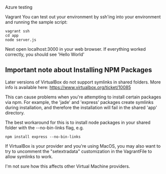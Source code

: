 Azure testing

Vagrant
You can test out your environment by ssh'ing into your environment and running the sample script:

    vagrant ssh
    cd app
    node server.js

Next open localhost:3000 in your web browser. If everything worked correctly, you should see
'Hello World'

## Important note about Installing NPM Packages

Later versions of VirtualBox do not support symlinks in shared folders. More info is available
here: https://www.virtualbox.org/ticket/10085

This can cause problems when you're attempting to install certain packages via npm. For
example, the 'jade' and 'express' packages create symlinks during installation, and
therefore the installation will fail in the shared 'app' directory.

The best workaround for this is to install node packages in your shared folder with the 
--no-bin-links flag, e.g.

    npm install express --no-bin-links

If VirtualBox is your provider and you're using MacOS, you may also want to try to uncomment
the "setextradata" customization in the VagrantFile to allow symlinks to work.

I'm not sure how this affects other Virtual Machine providers.





